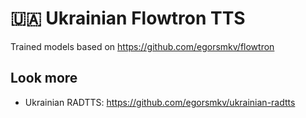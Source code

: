 # 🇺🇦 Ukrainian Flowtron TTS

Trained models based on https://github.com/egorsmkv/flowtron

## Look more

- Ukrainian RADTTS: https://github.com/egorsmkv/ukrainian-radtts

